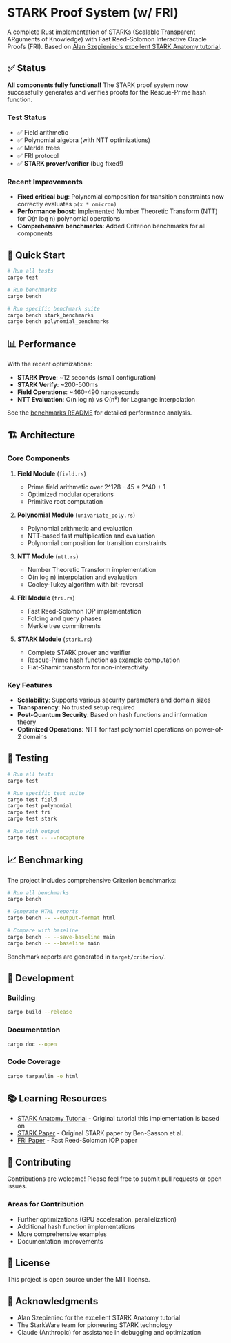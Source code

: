 # STARK Proof System (w/ FRI)

A complete Rust implementation of STARKs (Scalable Transparent ARguments of Knowledge) with Fast Reed-Solomon Interactive Oracle Proofs (FRI). Based on [Alan Szepieniec's excellent STARK Anatomy tutorial](https://aszepieniec.github.io/stark-anatomy/).

## ✅ Status

**All components fully functional!** The STARK proof system now successfully generates and verifies proofs for the Rescue-Prime hash function.

### Test Status
- ✅ Field arithmetic
- ✅ Polynomial algebra (with NTT optimizations)
- ✅ Merkle trees
- ✅ FRI protocol
- ✅ **STARK prover/verifier** (bug fixed!)

### Recent Improvements
- **Fixed critical bug**: Polynomial composition for transition constraints now correctly evaluates `p(x * omicron)`
- **Performance boost**: Implemented Number Theoretic Transform (NTT) for O(n log n) polynomial operations
- **Comprehensive benchmarks**: Added Criterion benchmarks for all components

## 🚀 Quick Start

```bash
# Run all tests
cargo test

# Run benchmarks
cargo bench

# Run specific benchmark suite
cargo bench stark_benchmarks
cargo bench polynomial_benchmarks
```

## 📊 Performance

With the recent optimizations:
- **STARK Prove**: ~12 seconds (small configuration)
- **STARK Verify**: ~200-500ms
- **Field Operations**: ~460-490 nanoseconds
- **NTT Evaluation**: O(n log n) vs O(n²) for Lagrange interpolation

See the [benchmarks README](benches/README.md) for detailed performance analysis.

## 🏗️ Architecture

### Core Components

1. **Field Module** (`field.rs`)
   - Prime field arithmetic over 2^128 - 45 * 2^40 + 1
   - Optimized modular operations
   - Primitive root computation

2. **Polynomial Module** (`univariate_poly.rs`)
   - Polynomial arithmetic and evaluation
   - NTT-based fast multiplication and evaluation
   - Polynomial composition for transition constraints

3. **NTT Module** (`ntt.rs`)
   - Number Theoretic Transform implementation
   - O(n log n) interpolation and evaluation
   - Cooley-Tukey algorithm with bit-reversal

4. **FRI Module** (`fri.rs`)
   - Fast Reed-Solomon IOP implementation
   - Folding and query phases
   - Merkle tree commitments

5. **STARK Module** (`stark.rs`)
   - Complete STARK prover and verifier
   - Rescue-Prime hash function as example computation
   - Fiat-Shamir transform for non-interactivity

### Key Features

- **Scalability**: Supports various security parameters and domain sizes
- **Transparency**: No trusted setup required
- **Post-Quantum Security**: Based on hash functions and information theory
- **Optimized Operations**: NTT for fast polynomial operations on power-of-2 domains

## 🧪 Testing

```bash
# Run all tests
cargo test

# Run specific test suite
cargo test field
cargo test polynomial
cargo test fri
cargo test stark

# Run with output
cargo test -- --nocapture
```

## 📈 Benchmarking

The project includes comprehensive Criterion benchmarks:

```bash
# Run all benchmarks
cargo bench

# Generate HTML reports
cargo bench -- --output-format html

# Compare with baseline
cargo bench -- --save-baseline main
cargo bench -- --baseline main
```

Benchmark reports are generated in `target/criterion/`.

## 🔧 Development

### Building
```bash
cargo build --release
```

### Documentation
```bash
cargo doc --open
```

### Code Coverage
```bash
cargo tarpaulin -o html
```

## 📚 Learning Resources

- [STARK Anatomy Tutorial](https://aszepieniec.github.io/stark-anatomy/) - Original tutorial this implementation is based on
- [STARK Paper](https://eprint.iacr.org/2018/046.pdf) - Original STARK paper by Ben-Sasson et al.
- [FRI Paper](https://eccc.weizmann.ac.il/report/2017/134/) - Fast Reed-Solomon IOP paper

## 🤝 Contributing

Contributions are welcome! Please feel free to submit pull requests or open issues.

### Areas for Contribution
- Further optimizations (GPU acceleration, parallelization)
- Additional hash function implementations
- More comprehensive examples
- Documentation improvements

## 📄 License

This project is open source under the MIT license.

## 🙏 Acknowledgments

- Alan Szepieniec for the excellent STARK Anatomy tutorial
- The StarkWare team for pioneering STARK technology
- Claude (Anthropic) for assistance in debugging and optimization
